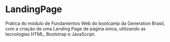# LandingPage
Prática do módulo de Fundamentos Web do bootcamp da Generation Brasil, com a criação de uma Landing Page de página única, utilizando as tecnologias HTML, Bootstrap e JavaScript.
